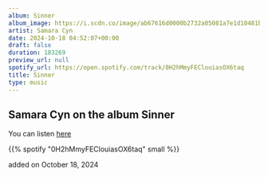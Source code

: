 ```yaml
---
album: Sinner
album_image: https://i.scdn.co/image/ab67616d0000b2732a05081a7e1d10481bf9bdac
artist: Samara Cyn
date: 2024-10-18 04:52:07+00:00
draft: false
duration: 183269
preview_url: null
spotify_url: https://open.spotify.com/track/0H2hMmyFEClouiasOX6taq
title: Sinner
type: music
---
```



## Samara Cyn on the album Sinner

You can listen [here](https://open.spotify.com/track/0H2hMmyFEClouiasOX6taq)

{{% spotify "0H2hMmyFEClouiasOX6taq" small %}}

added on October 18, 2024